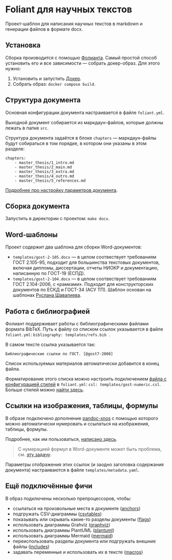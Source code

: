 # Foliant для научных текстов

Проект-шаблон для написания научных текстов в markdown и генерации файлов в формате docx.

## Установка

Сборка производится с помощью [Фолианта](http://foliant.org/). Самый простой способ установить его и все зависимости — собрать докер-образ. Для этого нужно:

1. Установить и запустить [Докер](https://docs.docker.com/).
2. Собрать образ: `docker compose build`.

## Структура документа

Основная конфигурации документа настраивается в файле `foliant.yml`.

Выходной документ собирается из маркдаун-файлов, которые должны лежать в папке `src`.

Структура документа задаётся в блоке `chapters` — маркдаун-файлы будут собираться в том порядке, в котором они указаны в этом разделе:

```
chapters:
    - master_thesis/1_intro.md
    - master_thesis/2_main.md
    - master_thesis/3_extra.md
    - master_thesis/4_outro.md
    - master_thesis/5_references.md
```

[Подробнее про настройку параметров документа](https://foliant-docs.github.io/docs/backends/pandoc).

## Сборка документа

Запустить в директории с проектом: `make docx`.

## Word-шаблоны

Проект содержит два шаблона для сборки Word-документов:

- `templates/gost-2-105.docx` — в целом соотвествует требованиям ГОСТ 2.105-95, подходит для большинства текстовых документов, включая дипломы, диссертации, отчеты НИОКР и документацию, написанную по ГОСТ-19 (ЕСПД).
- `templates/gost-2-104.docx` — в целом соотвествует требованиям ГОСТ 2.104-2006, с «рамками». Подходит для конструкторских документов по ЕСКД и ГОСТ-34 (АСУ ТП). Шаблон основан на шаблонах [Руслана Шавалиева](mailto:shpion_kot@mail.ru).

## Работа с библиографией

Фолиант поддерживает работы с библиографическими файлами формата BibTeX. Путь к файлу со списком ссылок указывается в файле `foliant.yml`: `bibliography: templates/refs.bib `.

В самом тексте ссылка указывается так:

```
Библиографические ссылки по ГОСТ. [@gost7-2008]
```

Список используемых материалов автоматически добавится в конец файла.

Форматирование этого списка можно настроить подключением [файла с конфигурацией стилей](https://citationstyles.org) в `foliant.yml`: `csl: templates/gost-numeric.csl`. Больше стилей можно [найти здесь](https://github.com/citation-style-language/styles).

## Ссылки на изображения, таблицы, формулы

В образе подключено дополнение [pandoc-xnos](https://github.com/tomduck/pandoc-xnos) с помощью которого можно автоматически нумеровать и ссылаться на изображения, таблицы, формулы.

Подробнее, как им пользоваться, [написано здесь](https://github.com/tomduck/pandoc-fignos).

> С нумерацией формул в Word-документе может быть проблема, см. [ эту задачу](https://github.com/tomduck/pandoc-eqnos/issues/62).

Параметры отображения этих ссылок (и заодно заголовка содержания документа) настраиваются в файле `templates/metadata.yaml`.

## Ещё подключённые фичи

В образ подключены несколько препроцессоров, чтобы:

- ссылаться на произвольные места в документе ([anchors](https://foliant-docs.github.io/docs/preprocessors/anchors))
- подгружать CSV-диаграммы ([csvtables](https://foliant-docs.github.io/docs/preprocessors/csvtables/))
- показывать или скрывать какие-то разделы документы ([flags](https://foliant-docs.github.io/docs/preprocessors/flags/))
- использовать диаграммы Grahviz ([graphviz](https://foliant-docs.github.io/docs/preprocessors/graphviz/))
- использовать диаграммы PlantUML ([plantuml](https://foliant-docs.github.io/docs/preprocessors/plantuml/))
- использовать диаграммы Mermaid ([mermaid](https://foliant-docs.github.io/docs/preprocessors/mermaid/))
- переиспользовать разделы документа или подгружать внешние файлы ([includes](https://foliant-docs.github.io/docs/preprocessors/includes/))
- задавать переменные и использовать их в тексте ([macros](https://foliant-docs.github.io/docs/preprocessors/macros/))
